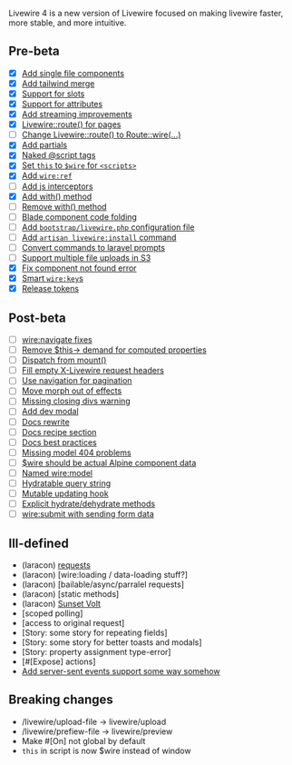 
Livewire 4 is a new version of Livewire focused on making livewire faster, more stable, and more intuitive.

## Pre-beta
- [x] [Add single file components](single-file-components.md)
- [x] [Add tailwind merge](tailwind-merge.md)
- [x] [Support for slots](component-slots.md)
- [x] [Support for attributes](component-attributes.md)
- [x] [Add streaming improvements](streaming.md)
- [x] [Livewire::route() for pages](livewire-route.md)
- [ ] [Change Livewire::route() to Route::wire(...)](livewire-route.md)
- [x] [Add partials](partials.md)
- [x] [Naked @script tags](naked-scripts.md)
- [x] [Set `this` to `$wire` for `<scripts>`](this-wire.md)
- [x] [Add `wire:ref`](wire-ref.md)
- [ ] [Add js interceptors](interceptors.md)
- [x] [Add with() method](add-with-method.md)
- [ ] [Remove with() method](remove-with-method.md)
- [ ] [Blade component code folding](code-folding.md)
- [ ] [Add `bootstrap/livewire.php` configuration file](configuration.md)
- [ ] [Add `artisan livewire:install` command](install-command.md)
- [ ] [Convert commands to laravel prompts](use-prompts.md)
- [ ] [Support multiple file uploads in S3](multiple-file-uploads-s3.md)
- [x] [Fix component not found error](no-component-not-found.md)
- [x] [Smart `wire:key`s](smart-keys.md)
- [x] [Release tokens](release-tokens.md)

## Post-beta
- [ ] [wire:navigate fixes](fix-wire-navigate.md)
- [ ] [Remove $this-> demand for computed properties](remove-this-arrow-for-computeds.md)
- [ ] [Dispatch from mount()](dispatch-from-mount.md)
- [ ] [Fill empty X-Livewire request headers](fill-request-headers.md)
- [ ] [Use navigation for pagination](navigate-pagination.md)
- [ ] [Move morph out of effects](move-morph.md)
- [ ] [Missing closing divs warning](warn-closing-elements.md)
- [ ] [Add dev modal](dev-modal.md)
- [ ] [Docs rewrite](docs-rewrite.md)
- [ ] [Docs recipe section](docs-recipes.md)
- [ ] [Docs best practices](docs-best-practices.md)
- [ ] [Missing model 404 problems](missing-models.md)
- [ ] [$wire should be actual Alpine component data](actual-alpine-component-data.md)
- [ ] [Named wire:model](wire-model-named.md)
- [ ] [Hydratable query string](hydratable-query-string-hook.md)
- [ ] [Mutable updating hook](mutable-update-hook.md)
- [ ] [Explicit hydrate/dehydrate methods](hydration-control.md)
- [ ] [wire:submit with sending form data](wire-submit-form-data.md)

## Ill-defined
* (laracon) [requests](requests.md)
* (laracon) [wire:loading / data-loading stuff?]
* (laracon) [bailable/async/parralel requests]
* (laracon) [static methods]
* (laracon) [Sunset Volt](sunset-volt.md)
* [scoped polling]
* [access to original request]
* [Story: some story for repeating fields]
* [Story: some story for better toasts and modals]
* [Story: property assignment type-error]
* [#[Expose] actions]
* [Add server-sent events support some way somehow](sse.md)

## Breaking changes
* /livewire/upload-file -> livewire/upload
* /livewire/prefiew-file -> livewire/preview
* Make #[On] not global by default
* `this` in script is now $wire instead of window
